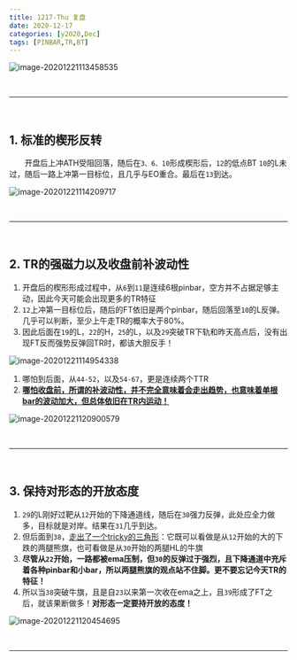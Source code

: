 ```yaml
---
title: 1217-Thu 复盘
date: 2020-12-17
categories: [y2020,Dec]
tags: [PINBAR,TR,BT]
---
```


![image-20201221113458535](https://cdn.jsdelivr.net/gh/shawnyeung/shawnyeung.github.io@master/assets/img/uPic/image-20201221113458535%20.png)


<br/>

---

<br/>

## 1. 标准的楔形反转

　　开盘后上冲ATH受阻回落，随后在`3、6、10`形成楔形后，`12`的低点BT `10`的L未过，随后一路上冲第一目标位，且几乎与EO重合。最后在`13`到达。

![image-20201221114209717](https://cdn.jsdelivr.net/gh/shawnyeung/shawnyeung.github.io@master/assets/img/uPic/image-20201221114209717%20.png)

<br/>

---

<br/>

## 2. TR的强磁力以及收盘前补波动性

1. 开盘后的楔形形成过程中，从`6`到`11`是连续6根pinbar，空方并不占据足够主动，因此今天可能会出现更多的TR特征
2. `12`上冲第一目标位后，随后的FT依旧是两个pinbar，随后回落至`10`的L反弹。几乎可以判断，至少上午走TR的概率大于80%。
3. 因此后面在`19`的L，`22`的H，`25`的L，以及`29`突破TR下轨和昨天高点后，没有出现FT反而强势反弹回TR时，都该大胆反手！

![image-20201221114954338](https://cdn.jsdelivr.net/gh/shawnyeung/shawnyeung.github.io@master/assets/img/uPic/image-20201221114954338%20.png)



1. 哪怕到后面，从`44-52`，以及`54-67`，更是连续两个TTR
2. **<u>哪怕收盘前，所谓的补波动性，并不完全意味着会走出趋势，也意味着单根bar的波动加大，但总体依旧在TR内运动！</u>**

![image-20201221120900579](https://cdn.jsdelivr.net/gh/shawnyeung/shawnyeung.github.io@master/assets/img/uPic/image-20201221120900579%20.png)

<br/>

---

<br/>

## 3. 保持对形态的开放态度

1. `29`的L刚好过靶从`12`开始的下降通道线，随后在`30`强力反弹，此处应全力做多，目标就是对岸。结果在`31`几乎到达。
2. 但后面到`38`，<u>走出了一个tricky的三角形</u>：它既可以看做是从`12`开始的大的下跌的两腿熊旗，也可看做是从`30`开始的两腿HL的牛旗
3. **尽管从`22`开始，一路都被ema压制，但`30`的反弹过于强烈，且下降通道中充斥着各种pinbar和小bar，所以两腿熊旗的观点站不住脚。更不要忘记今天TR的特征！**
4. 所以当`38`突破牛旗，且是自`23`以来第一次收在ema之上，且`39`形成了FT之后，就该果断做多！**对形态一定要持开放的态度！**　

![image-20201221120454695](https://cdn.jsdelivr.net/gh/shawnyeung/shawnyeung.github.io@master/assets/img/uPic/image-20201221120454695%20.png)

<br/>

---


